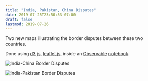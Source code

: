 ```yaml
---
title: "India, Pakistan, China Disputes"
date: 2019-07-25T23:50:53-07:00
draft: false
lastmod: 2019-07-26
---
```


Two new maps illustrating the border disputes between these two countries.

Done using [d3.js](https://d3js.org/), [leaflet.js](https://leafletjs.com/), inside an [Observable](https://observablehq.com/@shriphani/india-china-border) [notebook](https://observablehq.com/@shriphani/india-pakistan-border-dispute?collection=@shriphani/india-border-disputes).

![India-China Border Disputes](/img/india_china_border_situation.png)

![India-Pakistan Border Disputes](/img/india_pakistan_map.png)
